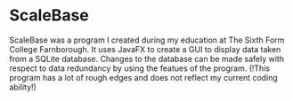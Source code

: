 # ScaleBase
ScaleBase was a program I created during my education at The Sixth Form College Farnborough. It uses JavaFX to create a GUI to display data taken from a SQLite database. Changes to the database can be made safely with respect to data redundancy by using the featues of the program. (!This program has a lot of rough edges and does not reflect my current coding ability!)
